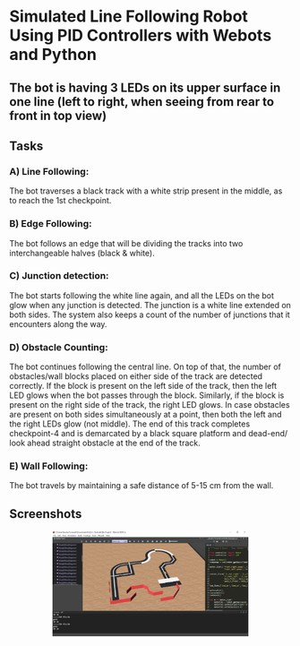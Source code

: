 # Simulated Line Following Robot Using PID Controllers with Webots and Python


<h2>
The bot is having 3 LEDs on its upper surface in one line (left to right, when seeing from rear to front in top view)</h2>


<h2>Tasks</h2>

<h3>A) Line Following:</h3>
<p>The bot traverses a black track with a white strip present in the middle, as to reach the 1st checkpoint.</p>
<h3>B) Edge Following:</h3>
<p>The bot follows an edge that will be dividing the tracks into two interchangeable halves (black & white).</p>
<h3>C) Junction detection:</h3>
<p>The bot starts following the white line again, and all the LEDs on the bot glow when any junction is detected. The junction is a white line extended on both sides. The system also keeps a count of the number of junctions that it encounters along the way.</p>
<h3>D) Obstacle Counting:</h3>
<p>The bot continues following the central line. On top of that, the number of obstacles/wall blocks placed on either side of the track are detected correctly. If the block is present on the left side of the track, then the left LED glows when the bot passes through the block. Similarly, if the block is present on the right side of the track, the right LED glows. In case obstacles are present on both sides simultaneously at a point, then both the left and the right LEDs glow (not middle). The end of this track completes checkpoint-4 and is demarcated by a black square platform and dead-end/ look ahead straight obstacle at the end of the track.</p>
<h3>E) Wall Following:</h3>
<p>The bot travels by maintaining a safe distance of 5-15 cm from the wall.</p>

<h2>Screenshots</h3>

<p align="center">
  <img src="https://github.com/januka36/Simulated-line-following-robot-using-PID-controllers-with-Webots-and-Python/blob/main/Media/ScreenShots/Capture.JPG" width="350" title="hover text">
</p>
